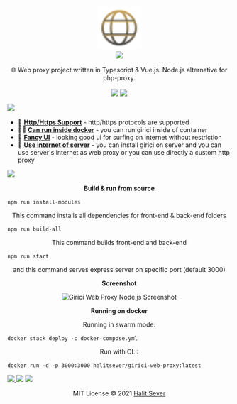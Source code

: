 <p align="center" class="logo-section">
<img src="https://raw.githubusercontent.com/halitsever/girici-web-proxy/GIR-1.1.0/front-end/public/logo.svg" height="100"/>
</br>
<img src="https://halitsever-api.vercel.app/api/repo-title?title=Girici">

<p align="center">
🌐 Web proxy project written in Typescript & Vue.js. Node.js alternative for php-proxy.
<br/>
<br/>
<img src="https://img.shields.io/github/sponsors/halitsever"/> 
  <img src="https://img.shields.io/github/license/halitsever/girici-web-proxy"/> 
</p>
</p>

<a align="center">
<img src="https://halitsever-api.vercel.app/api/details"/>
</a>

- 📝 [**Http/Https Support**](#) - http/https protocols are supported
- 🧑‍💻 [**Can run inside docker**](#) - you can run girici inside of container
- 🎨 [**Fancy UI**](#) - looking good ui for surfing on internet without restriction
- 🎨 [**Use internet of server**](#) - you can install girici on server and you can use server's internet as web proxy or you can use directly a custom http proxy

<a align="center" >
<img src="https://halitsever-api.vercel.app/api/installation"/>
</a>

<p align="center">
<b>Build & run from source</b>
</p>

```
npm run install-modules
```

<p align="center">
This command installs all dependencies for front-end & back-end folders
</p>

```
npm run build-all
```

<p align="center">This command builds front-end and back-end</p>

```
npm run start
```

<p align="center">and this command serves express server on specific port (default 3000)</p>
<p align="center">
<b>Screenshot</b>
</p>
<p align="center">
<img src="https://i.ibb.co/vPPYkRb/Screenshot-2024-03-19-at-01-03-10.png" alt="Girici Web Proxy Node.js Screenshot"/>
</p>

<p align="center">
<b>Running on docker</b>
</p>
<p align="center">Running in swarm mode:</p>

```
docker stack deploy -c docker-compose.yml
```

<p align="center">Run with CLI:</p>

```
docker run -d -p 3000:3000 halitsever/girici-web-proxy:latest
```

<a align="center" href="https://github.com/halitsever/girici-web-proxy/issues">
<img src="https://halitsever-api.vercel.app/api/issue"/>
</a>

<a align="center">
<img src="https://halitsever-api.vercel.app/api/sponsor"/>
</a>

<a align="center">
<img src="https://halitsever-api.vercel.app/api/license"/>
</a>

<p align="center">
  MIT License © 2021 <a href="https://www.github.com/halitsever">Halit Sever</a>
</p>
